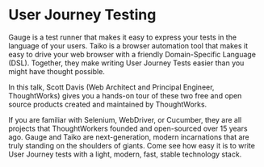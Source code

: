 # User Journey Testing

Gauge is a test runner that makes it easy to express your tests in the language of your users. Taiko is a browser automation tool that makes it easy to drive your web browser with a friendly Domain-Specific Language (DSL). Together, they make writing User Journey Tests easier than you might have thought possible.

In this talk, Scott Davis (Web Architect and Principal Engineer, ThoughtWorks) gives you a hands-on tour of these two free and open source products created and maintained by ThoughtWorks.

If you are familiar with Selenium, WebDriver, or Cucumber, they are all projects that ThoughtWorkers founded and open-sourced over 15 years ago. Gauge and Taiko are next-generation, modern incarnations that are truly standing on the shoulders of giants. Come see how easy it is to write User Journey tests with a light, modern, fast, stable technology stack.
